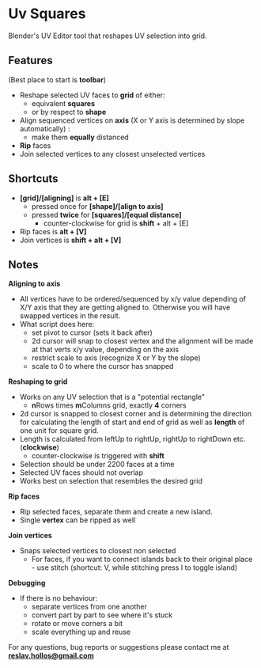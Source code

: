 Uv Squares
==
Blender's UV Editor tool that reshapes UV selection into grid. 

Features
--
(Best place to start is **toolbar**)
* Reshape selected UV faces to **grid** of either:
    * equivalent **squares** 
    * or by respect to **shape**
* Align sequenced vertices on **axis** (X or Y axis is determined by slope automatically) :
    * make them **equally** distanced
* **Rip** faces
* Join selected vertices to any closest unselected vertices 

Shortcuts
--
* **[**grid**]/[**aligning**]** is **alt + [E]** 
    * pressed once for **[**shape**]/[**align to axis**]**
    * pressed **twice** for **[**squares**]/[**equal distance**]**
        * counter-clockwise for grid is **shift** + alt + [E] 
* Rip faces is **alt + [V]**
* Join vertices is **shift + alt + [V]**

Notes
--
**Aligning to axis**
* All vertices have to be ordered/sequenced by x/y value depending of X/Y axis that they are getting aligned to. Otherwise you will have swapped vertices in the result.
* What script does here:
    * set pivot to cursor (sets it back after)
    * 2d cursor will snap to closest vertex and the alignment will be made at that verts x/y value, depending on the axis
    * restrict scale to axis (recognize X or Y by the slope) 
    * scale to 0 to where the cursor has snapped
    
**Reshaping to grid**
* Works on any UV selection that is a "potential rectangle"
    * **n**Rows times **m**Columns grid, exactly **4** corners
* 2d cursor is snapped to closest corner and is determining the direction for calculating the length of start and end of grid as well as **length** of one unit for square grid.
* Length is calculated from leftUp to rightUp, rightUp to rightDown etc. (**clockwise**)
    * counter-clockwise is triggered with **shift**
* Selection should be under 2200 faces at a time
* Selected UV faces should not overlap
* Works best on selection that resembles the desired grid

**Rip faces**
* Rip selected faces, separate them and create a new island.
* Single **vertex** can be ripped as well


**Join vertices**
* Snaps selected vertices to closest non selected
    * For faces, if you want to connect islands back to their original place - use stitch (shortcut: V, while stitching press I to toggle island)

**Debugging** 
* If there is no behaviour:
    * separate vertices from one another
    * convert part by part to see where it's stuck
    * rotate or move corners a bit 
    * scale everything up and reuse

For any questions, bug reports or suggestions please contact me at **reslav.hollos@gmail.com**
